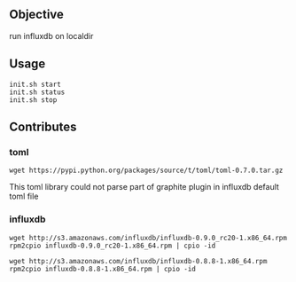 ## Objective

run influxdb on localdir

## Usage

```
init.sh start
init.sh status
init.sh stop
```

## Contributes

### toml

```
wget https://pypi.python.org/packages/source/t/toml/toml-0.7.0.tar.gz
```

This toml library could not parse part of graphite plugin in influxdb default toml file


### influxdb

```
wget http://s3.amazonaws.com/influxdb/influxdb-0.9.0_rc20-1.x86_64.rpm
rpm2cpio influxdb-0.9.0_rc20-1.x86_64.rpm | cpio -id
```

```
wget http://s3.amazonaws.com/influxdb/influxdb-0.8.8-1.x86_64.rpm
rpm2cpio influxdb-0.8.8-1.x86_64.rpm | cpio -id
```

